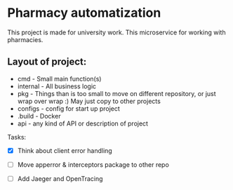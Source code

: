 # Pharmacy automatization

This project is made for university work. This microservice for working with pharmacies.

## Layout of project:
- cmd - Small main function(s)
- internal - All business logic 
- pkg - Things than is too small to move on different repository, or just wrap over wrap :) May just copy to other projects
- configs - config for start up project
- .build - Docker
- api - any kind of API or description of project

Tasks:
- [x] Think about client error handling 
- [ ] Move apperror & interceptors package to other repo
- [ ] Add Jaeger and OpenTracing

